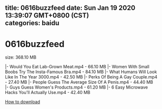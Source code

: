 
title: 0616buzzfeed
date: Sun Jan 19 2020 13:39:07 GMT+0800 (CST)    
categories: baidu
---

# 0616buzzfeed
size: 368.10 MB
 
 
|- Would You Eat Lab-Grown Meat.mp4 - 66.10 MB
|- Women With Small Boobs Try The Insta-Famous Bra.mp4 - 84.10 MB
|- What Humans Will Look Like In The Year 3000.mp4 - 42.50 MB
|- Perks Of Being A Gay Couple.mp4 - 27.40 MB
|- People Guess The Average Size Of A Penis.mp4 - 44.40 MB
|- Guys Guess Women's Products.mp4 - 61.20 MB
|- 6 Easy Microwave Hacks You'll Actually Use.mp4 - 42.40 MB

[How to download](https://bpcam.bemobtrk.com/go/2ceec3aa-1ca2-46d6-b9ff-aaa5c184517c?jno=3221)